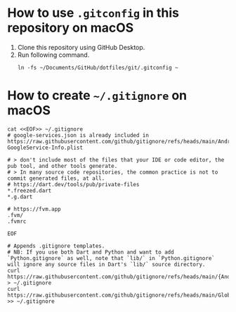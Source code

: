 # How to use `.gitconfig` in this repository on macOS
1. Clone this repository using GitHub Desktop.
2. Run following command.
    ```shell
    ln -fs ~/Documents/GitHub/dotfiles/git/.gitconfig ~
    ```

# How to create `~/.gitignore` on macOS
```shell
cat <<EOF>> ~/.gitignore
# google-services.json is already included in https://raw.githubusercontent.com/github/gitignore/refs/heads/main/Android.gitignore
GoogleService-Info.plist

# > don't include most of the files that your IDE or code editor, the pub tool, and other tools generate.
# > In many source code repositories, the common practice is not to commit generated files, at all.
# https://dart.dev/tools/pub/private-files
*.freezed.dart
*.g.dart

# https://fvm.app
.fvm/
.fvmrc

EOF

# Appends .gitignore templates.
# NB: If you use both Dart and Python and want to add `Python.gitignore` as well, note that `lib/` in `Python.gitignore` will ignore any source files in Dart's `lib/` source directory.
curl https://raw.githubusercontent.com/github/gitignore/refs/heads/main/{Android,Dart,Firebase,Flutter,Gradle,Kotlin,Swift}.gitignore > ~/.gitignore
curl https://raw.githubusercontent.com/github/gitignore/refs/heads/main/Global/{macOS,VisualStudioCode,Xcode}.gitignore >> ~/.gitignore
```
